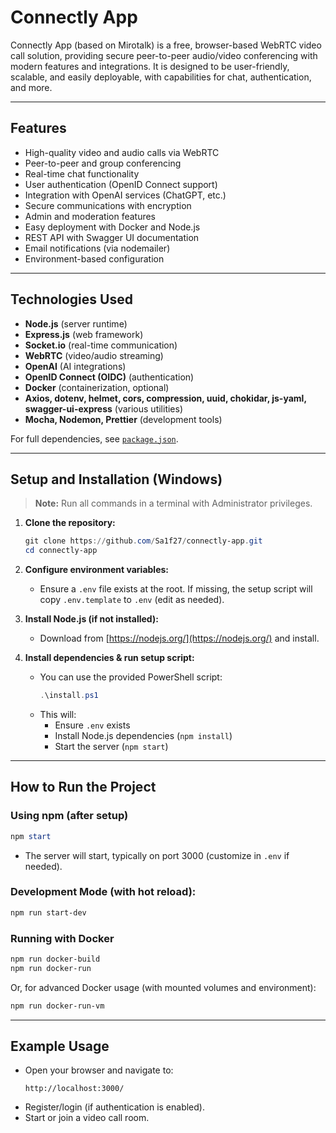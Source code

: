 # Connectly App

Connectly App (based on Mirotalk) is a free, browser-based WebRTC video call solution, providing secure peer-to-peer audio/video conferencing with modern features and integrations. It is designed to be user-friendly, scalable, and easily deployable, with capabilities for chat, authentication, and more.

---

## Features

- High-quality video and audio calls via WebRTC
- Peer-to-peer and group conferencing
- Real-time chat functionality
- User authentication (OpenID Connect support)
- Integration with OpenAI services (ChatGPT, etc.)
- Secure communications with encryption
- Admin and moderation features
- Easy deployment with Docker and Node.js
- REST API with Swagger UI documentation
- Email notifications (via nodemailer)
- Environment-based configuration

---

## Technologies Used

- **Node.js** (server runtime)
- **Express.js** (web framework)
- **Socket.io** (real-time communication)
- **WebRTC** (video/audio streaming)
- **OpenAI** (AI integrations)
- **OpenID Connect (OIDC)** (authentication)
- **Docker** (containerization, optional)
- **Axios, dotenv, helmet, cors, compression, uuid, chokidar, js-yaml, swagger-ui-express** (various utilities)
- **Mocha, Nodemon, Prettier** (development tools)

For full dependencies, see [`package.json`](./package.json).

---

## Setup and Installation (Windows)

> **Note:** Run all commands in a terminal with Administrator privileges.

1. **Clone the repository:**
   ```powershell
   git clone https://github.com/Sa1f27/connectly-app.git
   cd connectly-app
   ```

2. **Configure environment variables:**
   - Ensure a `.env` file exists at the root. If missing, the setup script will copy `.env.template` to `.env` (edit as needed).

3. **Install Node.js (if not installed):**
   - Download from [https://nodejs.org/](https://nodejs.org/) and install.

4. **Install dependencies & run setup script:**
   - You can use the provided PowerShell script:
     ```powershell
     .\install.ps1
     ```
   - This will:
     - Ensure `.env` exists
     - Install Node.js dependencies (`npm install`)
     - Start the server (`npm start`)

---

## How to Run the Project

### Using npm (after setup)

```powershell
npm start
```
- The server will start, typically on port 3000 (customize in `.env` if needed).

### Development Mode (with hot reload):

```powershell
npm run start-dev
```

### Running with Docker

```powershell
npm run docker-build
npm run docker-run
```

Or, for advanced Docker usage (with mounted volumes and environment):

```powershell
npm run docker-run-vm
```

---

## Example Usage

- Open your browser and navigate to:  
  ```
  http://localhost:3000/
  ```
- Register/login (if authentication is enabled).
- Start or join a video call room.
